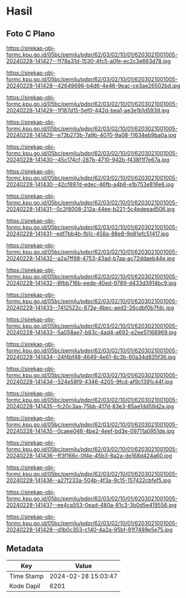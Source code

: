 # Hasil

## Foto C Plano

https://sirekap-obj-formc.kpu.go.id/05bc/pemilu/pdpr/62/03/02/10/01/6203021001005-20240228-141427--1f78a31d-1530-4fc5-a0fe-ec2c3e663d78.jpg

https://sirekap-obj-formc.kpu.go.id/05bc/pemilu/pdpr/62/03/02/10/01/6203021001005-20240228-141428--42649696-b4d6-4e46-9eac-ce3ae26502bd.jpg

https://sirekap-obj-formc.kpu.go.id/05bc/pemilu/pdpr/62/03/02/10/01/6203021001005-20240228-141429--1f187d15-5ef0-442d-bea1-ae3e1b1d5939.jpg

https://sirekap-obj-formc.kpu.go.id/05bc/pemilu/pdpr/62/03/02/10/01/6203021001005-20240228-141429--e73b273b-7a9b-4070-9a08-11634eb9ba0a.jpg

https://sirekap-obj-formc.kpu.go.id/05bc/pemilu/pdpr/62/03/02/10/01/6203021001005-20240228-141430--45c174cf-287b-4710-942b-f438f1f7e67a.jpg

https://sirekap-obj-formc.kpu.go.id/05bc/pemilu/pdpr/62/03/02/10/01/6203021001005-20240228-141430--42cf897d-edec-46fb-a4b6-e1b753e816e6.jpg

https://sirekap-obj-formc.kpu.go.id/05bc/pemilu/pdpr/62/03/02/10/01/6203021001005-20240228-141431--0c2f8008-212a-44ee-b221-5c4edeead506.jpg

https://sirekap-obj-formc.kpu.go.id/05bc/pemilu/pdpr/62/03/02/10/01/6203021001005-20240228-141431--edf7bb4b-fb1c-458a-88e8-9e81efc51417.jpg

https://sirekap-obj-formc.kpu.go.id/05bc/pemilu/pdpr/62/03/02/10/01/6203021001005-20240228-141432--a2a7ff98-4753-43ad-b7aa-ac72ddaeb44e.jpg

https://sirekap-obj-formc.kpu.go.id/05bc/pemilu/pdpr/62/03/02/10/01/6203021001005-20240228-141432--8fbb716b-eede-40ed-9789-d433d3914bc9.jpg

https://sirekap-obj-formc.kpu.go.id/05bc/pemilu/pdpr/62/03/02/10/01/6203021001005-20240228-141433--7412522c-872e-4bec-aed2-26cdbf0b7fdc.jpg

https://sirekap-obj-formc.kpu.go.id/05bc/pemilu/pdpr/62/03/02/10/01/6203021001005-20240228-141433--5a058ae7-b83c-4ad4-a692-e2ee51168969.jpg

https://sirekap-obj-formc.kpu.go.id/05bc/pemilu/pdpr/62/03/02/10/01/6203021001005-20240228-141434--24f4bf48-4649-4e61-8c3b-60a34d835f36.jpg

https://sirekap-obj-formc.kpu.go.id/05bc/pemilu/pdpr/62/03/02/10/01/6203021001005-20240228-141434--524e58f9-4346-4205-9fcd-af9c1391c44f.jpg

https://sirekap-obj-formc.kpu.go.id/05bc/pemilu/pdpr/62/03/02/10/01/6203021001005-20240228-141435--fc20c3aa-75bb-417d-83e3-85ae1dd59d2a.jpg

https://sirekap-obj-formc.kpu.go.id/05bc/pemilu/pdpr/62/03/02/10/01/6203021001005-20240228-141435--0caee046-4be2-4eef-bd3e-09711a0951de.jpg

https://sirekap-obj-formc.kpu.go.id/05bc/pemilu/pdpr/62/03/02/10/01/6203021001005-20240228-141436--ff3f166c-0f4e-45b3-8a2a-de168d424a60.jpg

https://sirekap-obj-formc.kpu.go.id/05bc/pemilu/pdpr/62/03/02/10/01/6203021001005-20240228-141436--a27f233a-504b-4f3a-9c15-157422cbfef5.jpg

https://sirekap-obj-formc.kpu.go.id/05bc/pemilu/pdpr/62/03/02/10/01/6203021001005-20240228-141437--ee4ca553-0ead-480a-81c3-3b0d5e419556.jpg

https://sirekap-obj-formc.kpu.go.id/05bc/pemilu/pdpr/62/03/02/10/01/6203021001005-20240228-141428--d1b0c353-c140-4a2a-95bf-91f7489e5e75.jpg


## Metadata

| Key        | Value               |
| ---------- | ------------------- |
| Time Stamp | 2024-02-28 15:03:47 |
| Kode Dapil | 6201                |



